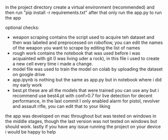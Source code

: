 in the project directory create a virtual environment (recommended) and 
then run "pip install -r requirements.txt"
after that only run the app.py to run the app

optional checks:
* weapon scraping contains the script used to acquire teh dataset and then was labeled and preprocessed on roboflow, you can edit the names of the weapon 
  you want to scrape by editing the list of names
* rough work contains the notebook that was used before i was acquainted with git (I was living uder a rock), in this file i used to create a new cell every time i made a change.
* model file was used to train the model on colab by uploading the dataset on google drive
* app.ipynb is nothing but the same as app.py but in notebook where i did my early work
* best.pt these are all the models that were trained you can use any but i recommend use best4.pt with conf>0.7 for live detection for decent performance, in the last commit
  I only enabled alarm for pistol, revolver and assault rifle, you can edit that to your liking

the app was developed on mac throughout but was tested on windows in the middle stages, though the last version was not tested on windows but should work.
  lastly if you have any issue running the project on your device i would be happy to help
  
